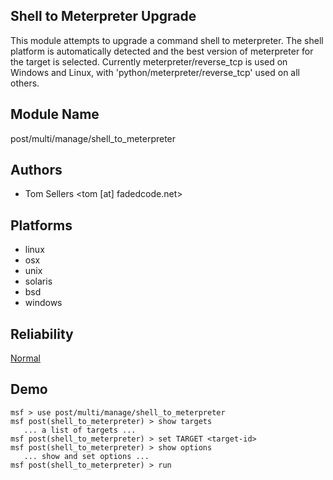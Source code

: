 ## Shell to Meterpreter Upgrade

This module attempts to upgrade a command shell to 
meterpreter. The shell platform is automatically detected 
and the best version of meterpreter for the target is 
selected. Currently meterpreter/reverse_tcp is used on 
Windows and Linux, with 'python/meterpreter/reverse_tcp' 
used on all others.


## Module Name
post/multi/manage/shell_to_meterpreter

## Authors
* Tom Sellers <tom [at] fadedcode.net>





## Platforms
* linux
* osx
* unix
* solaris
* bsd
* windows

## Reliability
[Normal](https://github.com/rapid7/metasploit-framework/wiki/Exploit-Ranking)

## Demo

```
msf > use post/multi/manage/shell_to_meterpreter
msf post(shell_to_meterpreter) > show targets
   ... a list of targets ...
msf post(shell_to_meterpreter) > set TARGET <target-id>
msf post(shell_to_meterpreter) > show options
   ... show and set options ...
msf post(shell_to_meterpreter) > run
```
    
    